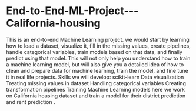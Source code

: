 # End-to-End-ML-Project---California-housing
This is an end-to-end Machine Learning project. we would start by learning how to load a dataset, visualize it, fill in the missing values, create pipelines, handle categorical variables, train models based on that data, and finally predict using that model.  This will not only help you understand how to train a machine learning model, but will also give you a detailed idea of how to clean and prepare data for machine learning, train the model, and fine tune it in real life projects.  Skills we will develop:  scikit-learn Data visualization Treating missing values in dataset Handling categorical variables Creating transformation pipelines Training Machine Learning models  here we work on California housing dataset and train a model for their district  prediction and rent prediction . 
